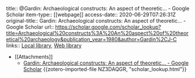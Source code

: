 title:: @Gardin: Archaeological constructs: An aspect of theoretic... - Google Scholar
item-type:: [[webpage]]
access-date:: 2020-06-29T07:26:31Z
original-title:: Gardin: Archaeological constructs: An aspect of theoretic... - Google Scholar
url:: https://scholar.google.com/scholar_lookup?title=Archaeological%20constructs%3A%20An%20aspect%20of%20theoretical%20archaeology&publication_year=1980&author=Gardin%2CJ-C
links:: [Local library](zotero://select/groups/2386895/items/2QDL5MGL), [Web library](https://www.zotero.org/groups/2386895/items/2QDL5MGL)

- [[Attachments]]
	- [Gardin: Archaeological constructs: An aspect of theoretic... - Google Scholar](https://scholar.google.com/scholar_lookup?title=Archaeological%20constructs%3A%20An%20aspect%20of%20theoretical%20archaeology&publication_year=1980&author=Gardin%2CJ-C) {{zotero-imported-file NZ3DAQGR, "scholar_lookup.html"}}